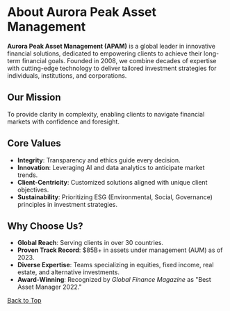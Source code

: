 # About Aurora Peak Asset Management

**Aurora Peak Asset Management (APAM)** is a global leader in innovative financial solutions, dedicated to empowering clients to achieve their long-term financial goals. Founded in 2008, we combine decades of expertise with cutting-edge technology to deliver tailored investment strategies for individuals, institutions, and corporations.

## Our Mission
To provide clarity in complexity, enabling clients to navigate financial markets with confidence and foresight.

## Core Values
- **Integrity**: Transparency and ethics guide every decision.
- **Innovation**: Leveraging AI and data analytics to anticipate market trends.
- **Client-Centricity**: Customized solutions aligned with unique client objectives.
- **Sustainability**: Prioritizing ESG (Environmental, Social, Governance) principles in investment strategies.

## Why Choose Us?
- **Global Reach**: Serving clients in over 30 countries.
- **Proven Track Record**: $85B+ in assets under management (AUM) as of 2023.
- **Diverse Expertise**: Teams specializing in equities, fixed income, real estate, and alternative investments.
- **Award-Winning**: Recognized by *Global Finance Magazine* as "Best Asset Manager 2022."

[Back to Top](#about-aurora-peak-asset-management)